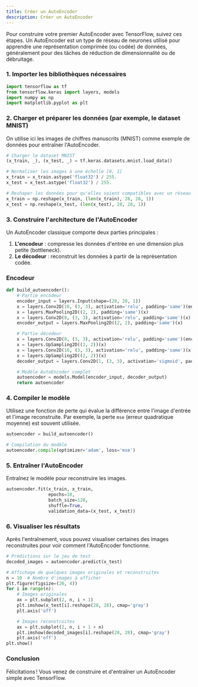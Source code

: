 ```yaml
---
title: Créer un AutoEncoder
description: Créer un AutoEncoder
---
```


Pour construire votre premier AutoEncoder avec TensorFlow, suivez ces étapes. Un AutoEncoder est un type de réseau de neurones utilisé pour apprendre une représentation comprimée (ou codée) de données, généralement pour des tâches de réduction de dimensionnalité ou de débruitage.

### 1. Importer les bibliothèques nécessaires

```python
import tensorflow as tf
from tensorflow.keras import layers, models
import numpy as np
import matplotlib.pyplot as plt

```

### 2. Charger et préparer les données (par exemple, le dataset MNIST)

On utilise ici les images de chiffres manuscrits (MNIST) comme exemple de données pour entraîner l'AutoEncoder.

```python
# Charger le dataset MNIST
(x_train, _), (x_test, _) = tf.keras.datasets.mnist.load_data()

# Normaliser les images à une échelle [0, 1]
x_train = x_train.astype('float32') / 255.
x_test = x_test.astype('float32') / 255.

# Reshaper les données pour qu'elles soient compatibles avec un réseau de neurones convolutif
x_train = np.reshape(x_train, (len(x_train), 28, 28, 1))
x_test = np.reshape(x_test, (len(x_test), 28, 28, 1))

```

### 3. Construire l'architecture de l'AutoEncoder

Un AutoEncoder classique comporte deux parties principales :

1. **L'encodeur** : compresse les données d'entrée en une dimension plus petite (bottleneck).
2. **Le décodeur** : reconstruit les données à partir de la représentation codée.

### Encodeur

```python
def build_autoencoder():
    # Partie encodeur
    encoder_input = layers.Input(shape=(28, 28, 1))
    x = layers.Conv2D(16, (3, 3), activation='relu', padding='same')(encoder_input)
    x = layers.MaxPooling2D((2, 2), padding='same')(x)
    x = layers.Conv2D(8, (3, 3), activation='relu', padding='same')(x)
    encoder_output = layers.MaxPooling2D((2, 2), padding='same')(x)

    # Partie décodeur
    x = layers.Conv2D(8, (3, 3), activation='relu', padding='same')(encoder_output)
    x = layers.UpSampling2D((2, 2))(x)
    x = layers.Conv2D(16, (3, 3), activation='relu', padding='same')(x)
    x = layers.UpSampling2D((2, 2))(x)
    decoder_output = layers.Conv2D(1, (3, 3), activation='sigmoid', padding='same')(x)

    # Modèle AutoEncoder complet
    autoencoder = models.Model(encoder_input, decoder_output)
    return autoencoder

```

### 4. Compiler le modèle

Utilisez une fonction de perte qui évalue la différence entre l'image d'entrée et l'image reconstruite. Par exemple, la perte `mse` (erreur quadratique moyenne) est souvent utilisée.

```python
autoencoder = build_autoencoder()

# Compilation du modèle
autoencoder.compile(optimizer='adam', loss='mse')

```

### 5. Entraîner l'AutoEncoder

Entraînez le modèle pour reconstruire les images.

```python
autoencoder.fit(x_train, x_train,
                epochs=10,
                batch_size=128,
                shuffle=True,
                validation_data=(x_test, x_test))

```

### 6. Visualiser les résultats

Après l'entraînement, vous pouvez visualiser certaines des images reconstruites pour voir comment l'AutoEncoder fonctionne.

```python
# Prédictions sur le jeu de test
decoded_images = autoencoder.predict(x_test)

# Affichage de quelques images originales et reconstruites
n = 10  # Nombre d'images à afficher
plt.figure(figsize=(20, 4))
for i in range(n):
    # Images originales
    ax = plt.subplot(2, n, i + 1)
    plt.imshow(x_test[i].reshape(28, 28), cmap='gray')
    plt.axis('off')

    # Images reconstruites
    ax = plt.subplot(2, n, i + 1 + n)
    plt.imshow(decoded_images[i].reshape(28, 28), cmap='gray')
    plt.axis('off')
plt.show()

```

### Conclusion

Félicitations ! Vous venez de construire et d'entraîner un AutoEncoder simple avec TensorFlow.
